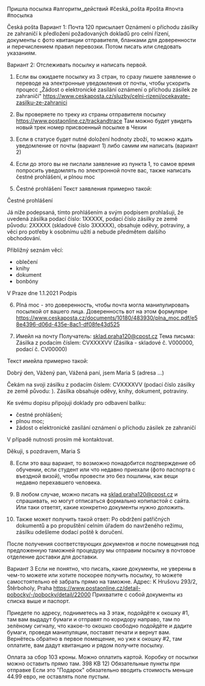 Пришла посылка
#алгоритм_действий #česká_pošta #pošta #почта #посылка

Česká pošta
Вариант 1:
Почта 120 присылает Oznámení o příchodu zásilky ze zahraničí k předložení požadovaných dokladů pro celní řízení, документы с фото квитанции отправителя, бланками для доверенности и перечислением правил перевозки. Потом писать или следовать указаниям.

Вариант 2:
Отслеживать посылку и написать первой.

1) Если вы ожидаете посылку из 3 стран, то сразу пишете заявление о переводе на электронные уведомления от почты, чтобы ускорить процесс „Žádost o elektronické zasílání oznámení o příchodu zásilek ze zahraničí" https://www.ceskaposta.cz/sluzby/celni-rizeni/ocekavate-zasilku-ze-zahranici

2) Вы проверяете по треку из страны отправителя посылку https://www.postaonline.cz/trackandtrace 
Там можно будет увидеть новый трек номер присвоенный посылке в Чехии

3) Если в статусе будет nutné doložení hodnoty zboží, то можно ждать уведомление от почты (вариант 1) либо самим им написать (вариант 2)

4) Если до этого вы не пислали заявление из пункта 1, то самое время попросить уведомлять по электронной почте вас, также написать čestné prohlášení, и plnou moc

5) Čestné prohlášení
Текст заявления примерно такой:

Čestné prohlášení

Já níže podepsaná, tímto prohlášením a svým podpisem prohlašuji, že uvedená zásilka podací číslo: 1XXXXX, podací číslo zásilky ze země původu: 2XXXXX (skladové číslo 3ХХХХХ), obsahuje oděvy, potraviny, a věci pro potřeby k osobnímu užití a nebude předmětem dalšího obchodování.

Přibližný seznám věcí: 
- oblečení
- knihy
- dokument
- bonbóny

V Praze dne 1.1.2021 Podpis

6) Plná moc  - это доверенность, чтобы почта могла манипулировать посылкой от вашего лица.
Доверенность вот на этом формуляре https://www.ceskaposta.cz/documents/10180/483930/plna_moc.pdf/e58e4396-d06d-435e-8ac1-df08fe43d525


7) Имейл на почту
Получатель: sklad.praha120@cpost.cz
Тема письма: Zásilka z podacím číslem: CVXXXXVV (Zásilka - skladové č. V000000, podací č. CV00000)

Текст имейла примерно такой:

Dobrý den, Vážený pan, Vážená paní,
jsem Maria S (adresa ...)

Čekám na svoji zásilku z podacím číslem: CVXXXXVV (podací číslo zásilky ze země původu: ). Zásilka obsahuje oděvy, knihy, dokument, potraviny.

Ke svému dopisu připojuji doklady pro odbavení balíku:
- čestné prohlášení;
- plnou moc;
- žádost o elektronické zasílání oznámení o příchodu zásilek ze zahraničí

V případě nutnosti prosím mě kontaktovat.

Děkuji,
s pozdravem, Maria S

8) Если это ваш вариант, то возможно понадобится подтверждение об обучении, если студент или что недавно приехали (фото паспорта с въездной визой), чтобы провести это без пошлины, как вещи недавно перехавшего человека. 

9) В любом случае, можно писать на sklad.praha120@cpost.cz и спрашивать, но могут отписаться формально копипастой с сайта. Или таки ответят, какие конкретно документы нужно доложить. 

10) Также может получить такой ответ:
Po obdržení patřičných dokumentů a po propuštění celním úřadem do navrženého režimu, zásilku odešleme dodací poště k doručení.

После получения соответствующих документов и после помещения под предложенную таможней процедуру мы отправим посылку в почтовое отделение доставки для доставки.

Вариант 3
Если не понятно, что писать, какие документы, не уверены в чем-то можете или хотите поскорее получить посылку, то можете самостоятельно её забрать прямо на таможне.
Адрес: K Hrušovu 293/2, Štěrboholy, Praha  https://www.postaonline.cz/detail-pobocky/-/pobocky/detail/22000
Прихватите с собой документы из списка выше и паспорт. 

Приедете по адресу, подниметесь на 3 этаж, подойдёте к окошку #1, там вам выдадут бумаги и отправят по коридору направо, там по зелёному сигналу, что какое-то окошко свободно подойдёте и дадите бумаги, проведя манипуляции, поставят печати и вернут вам. Вернётесь обратно в первое помещение, но уже к окошку #2, там оплатите, вам дадут квитанцию и рядом получите посылку.

Оплата за сбор 103 кроны. Можно оплатить картой. Коробку от посылки можно оставить прямо там.
 398 KB
12) Обязательные пункты при отправке
Если это "Подарок" обязательно вводить стоимость меньше 44.99 евро, не оставлять поле пустым.

